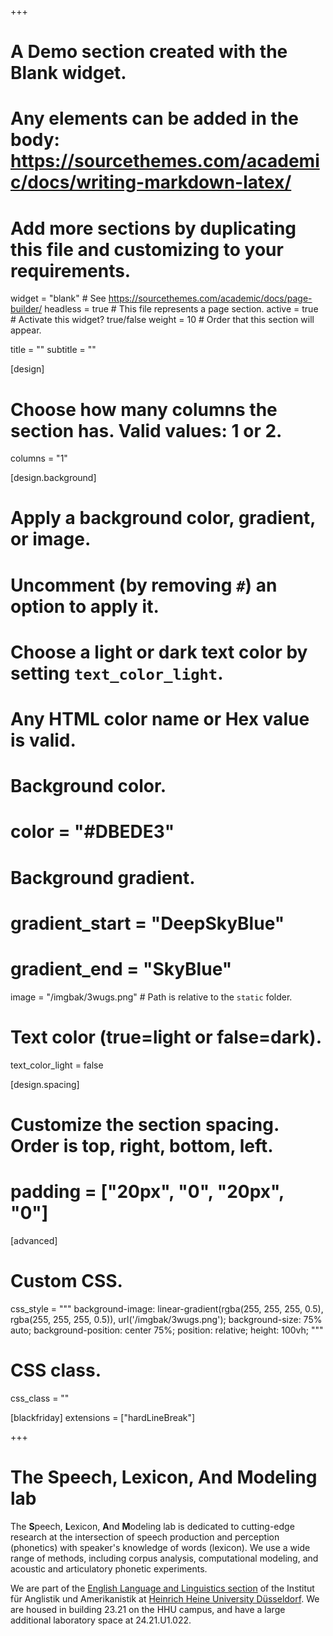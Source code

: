 +++
# A Demo section created with the Blank widget.
# Any elements can be added in the body: https://sourcethemes.com/academic/docs/writing-markdown-latex/
# Add more sections by duplicating this file and customizing to your requirements.

widget = "blank"  # See https://sourcethemes.com/academic/docs/page-builder/
headless = true  # This file represents a page section.
active = true  # Activate this widget? true/false
weight = 10  # Order that this section will appear.

title = ""
subtitle = ""

[design]
  # Choose how many columns the section has. Valid values: 1 or 2.
  columns = "1"

[design.background]
  # Apply a background color, gradient, or image.
  #   Uncomment (by removing `#`) an option to apply it.
  #   Choose a light or dark text color by setting `text_color_light`.
  #   Any HTML color name or Hex value is valid.

  # Background color.
  # color = "#DBEDE3"
  
  # Background gradient.
  # gradient_start = "DeepSkyBlue"
  # gradient_end = "SkyBlue"
  image = "/imgbak/3wugs.png"  # Path is relative to the `static` folder.
  

  # Text color (true=light or false=dark).
  text_color_light = false

[design.spacing]
  # Customize the section spacing. Order is top, right, bottom, left.
  # padding = ["20px", "0", "20px", "0"]

[advanced]
 # Custom CSS. 
 css_style = """
 background-image: linear-gradient(rgba(255, 255, 255, 0.5), rgba(255, 255, 255, 0.5)), url('/imgbak/3wugs.png');
 background-size: 75% auto;
 background-position: center 75%;
 position: relative;
 height: 100vh;
 """
 
 # CSS class.
 css_class = ""

[blackfriday]
  extensions = ["hardLineBreak"]

+++
# The **S**peech, **L**exicon, **A**nd **M**odeling lab


The **S**peech, **L**exicon, **A**nd **M**odeling lab is dedicated to cutting-edge research at the intersection of speech production and perception (phonetics) with speaker's knowledge of words (lexicon). We use a wide range of methods, including corpus analysis, computational modeling, and acoustic and articulatory phonetic experiments.

We are part of the [English Language and Linguistics section](https://www.anglistik3.hhu.de/) of the Institut für Anglistik und Amerikanistik at [Heinrich Heine University Düsseldorf](https://www.hhu.de). We are housed in building 23.21 on the HHU campus, and have a large additional laboratory space at 24.21.U1.022.

<div class="video-container" style="display: flex; justify-content: center; align-items: center; height: 100%;">
  <iframe src="https://mediathek.hhu.de/embed/042766fa-1297-4703-83a2-2a7cba8ad433" 
          title="Professor Kevin Tang über Englische Lingustik an der HHU" 
          frameborder="0" 
          allowfullscreen>
  </iframe>
</div>

